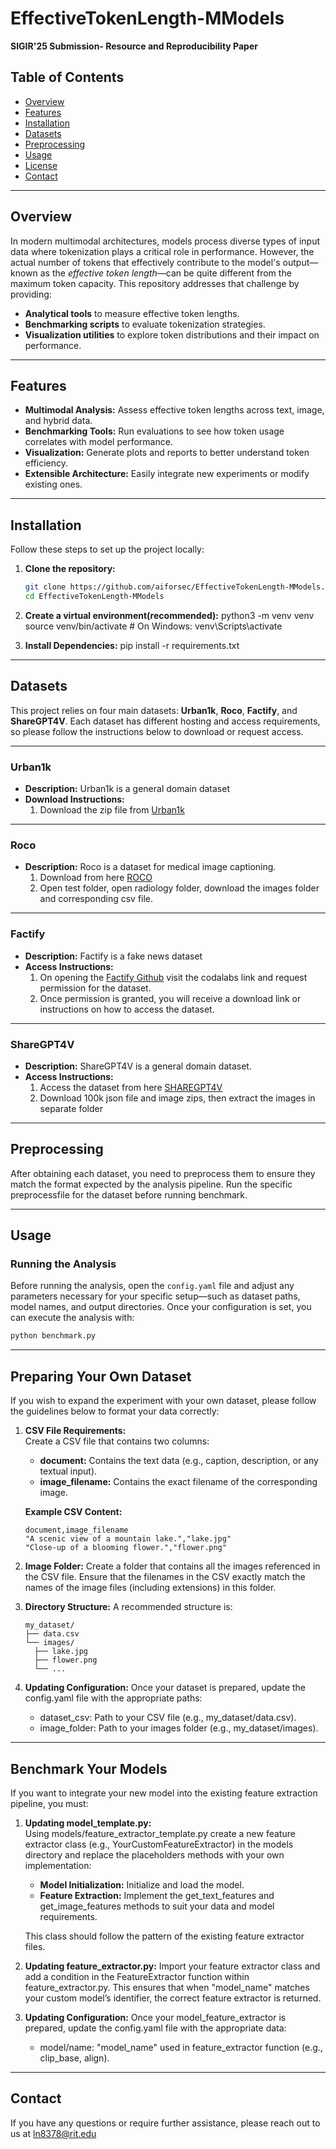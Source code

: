 # EffectiveTokenLength-MModels
**SIGIR'25 Submission- Resource and Reproducibility Paper**

## Table of Contents

- [Overview](#overview)
- [Features](#features)
- [Installation](#installation)
- [Datasets](#datasets)
- [Preprocessing](#preprocessing)
- [Usage](#usage)
- [License](#license)
- [Contact](#contact)

---

## Overview

In modern multimodal architectures, models process diverse types of input data where tokenization plays a critical role in performance. However, the actual number of tokens that effectively contribute to the model's output—known as the *effective token length*—can be quite different from the maximum token capacity. This repository addresses that challenge by providing:

- **Analytical tools** to measure effective token lengths.
- **Benchmarking scripts** to evaluate tokenization strategies.
- **Visualization utilities** to explore token distributions and their impact on performance.

---

## Features

- **Multimodal Analysis:** Assess effective token lengths across text, image, and hybrid data.
- **Benchmarking Tools:** Run evaluations to see how token usage correlates with model performance.
- **Visualization:** Generate plots and reports to better understand token efficiency.
- **Extensible Architecture:** Easily integrate new experiments or modify existing ones.

---

## Installation

Follow these steps to set up the project locally:

1. **Clone the repository:**

   ```bash
   git clone https://github.com/aiforsec/EffectiveTokenLength-MModels.git
   cd EffectiveTokenLength-MModels

2. **Create a virtual environment(recommended):**
    python3 -m venv venv
    source venv/bin/activate  # On Windows: venv\Scripts\activate

3. **Install Dependencies:**
    pip install -r requirements.txt

---

## Datasets

This project relies on four main datasets: **Urban1k**, **Roco**, **Factify**, and **ShareGPT4V**. Each dataset has different hosting and access requirements, so please follow the instructions below to download or request access.

---

### Urban1k

- **Description:** Urban1k is a general domain dataset
- **Download Instructions:**
  1. Download the zip file from [Urban1k](https://huggingface.co/datasets/BeichenZhang/Urban1k)
---

### Roco
 
- **Description:** Roco is a dataset for medical image captioning.
  1. Download from here [ROCO](https://www.kaggle.com/datasets/virajbagal/roco-dataset)
  2. Open test folder, open radiology folder, download the images folder and corresponding csv file.

---

### Factify

- **Description:** Factify is a fake news dataset
- **Access Instructions:**
  1. On opening the [Factify Github](https://github.com/surya1701/Factify-2.0) visit the codalabs link and request permission for the dataset.
  2. Once permission is granted, you will receive a download link or instructions on how to access the dataset.

---

### ShareGPT4V
- **Description:** ShareGPT4V is a general domain dataset.
- **Access Instructions:**
  1. Access the dataset from here [SHAREGPT4V](https://sharegpt4v.github.io/)
  2. Download 100k json file and image zips, then extract the images in separate folder

---

## Preprocessing

After obtaining each dataset, you need to preprocess them to ensure they match the format expected by the analysis pipeline.
Run the specific preprocessfile for the dataset before running benchmark. 

---

## Usage

### Running the Analysis

Before running the analysis, open the `config.yaml` file and adjust any parameters necessary for your specific setup—such as dataset paths, model names, and output directories. Once your configuration is set, you can execute the analysis with:

   ```bash
   python benchmark.py
   ```

---

## Preparing Your Own Dataset

If you wish to expand the experiment with your own dataset, please follow the guidelines below to format your data correctly:

1. **CSV File Requirements:**  
   Create a CSV file that contains two columns:
   - **document:** Contains the text data (e.g., caption, description, or any textual input).
   - **image_filename:** Contains the exact filename of the corresponding image.
   
   **Example CSV Content:**
   ```csv
   document,image_filename
   "A scenic view of a mountain lake.","lake.jpg"
   "Close-up of a blooming flower.","flower.png"

2. **Image Folder:**
   Create a folder that contains all the images referenced in the CSV file. Ensure that the filenames in the CSV exactly match the names of the image files (including extensions) in this folder. 

3. **Directory Structure:**
   A recommended structure is:
   ```plaintext
   my_dataset/
   ├── data.csv
   └── images/
     ├── lake.jpg
     ├── flower.png
     └── ...

4. **Updating Configuration:**
   Once your dataset is prepared, update the config.yaml file with the appropriate paths:
    - dataset_csv: Path to your CSV file (e.g., my_dataset/data.csv).
    - image_folder: Path to your images folder (e.g., my_dataset/images).

---

## Benchmark Your Models

If you want to integrate your new model into the existing feature extraction pipeline, you must:

1. **Updating model_template.py:**  
   Using models/feature_extractor_template.py create a new feature extractor class (e.g., YourCustomFeatureExtractor) in the models directory and replace the placeholders methods with your own implementation:
   - **Model Initialization:** Initialize and load the model.
   - **Feature Extraction:** Implement the get_text_features and get_image_features methods to suit your data and model requirements.
   
   This class should follow the pattern of the existing feature extractor files.

2. **Updating feature_extractor.py:**
   Import your feature extractor class and add a condition in the FeatureExtractor function within feature_extractor.py. 
   This ensures that when "model_name" matches your custom model’s identifier, the correct feature extractor is returned.

3. **Updating Configuration:**
   Once your model_feature_extractor is prepared, update the config.yaml file with the appropriate data:
    - model/name: "model_name" used in feature_extractor function (e.g., clip_base, align).

---

## Contact 

If you have any questions or require further assistance, please reach out to us at ln8378@rit.edu
